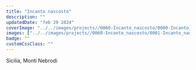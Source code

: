 ```yaml
---
title: "Incanto nascosto"
description: ""
updatedDate: "feb 29 2024"
coverImage: "../../images/projects//0060-Incanto_nascosto/0000-Incanto_nascosto_Funghi_bosco_Sicilia_Monti_Nebrodi_natura_scoperta_micelio_sottobosco_Olympus_OM1_60MM_12_40MM.jpg"
images: ["../../images/projects//0060-Incanto_nascosto/0001-Incanto_nascosto_Funghi_bosco_Sicilia_Monti_Nebrodi_natura_scoperta_micelio_sottobosco_Olympus_OM1_60MM_12_40MM.jpg","../../images/projects//0060-Incanto_nascosto/0002-Incanto_nascosto_Funghi_bosco_Sicilia_Monti_Nebrodi_natura_scoperta_micelio_sottobosco_Olympus_OM1_60MM_12_40MM.jpg","../../images/projects//0060-Incanto_nascosto/0003-Incanto_nascosto_Funghi_bosco_Sicilia_Monti_Nebrodi_natura_scoperta_micelio_sottobosco_Olympus_OM1_60MM_12_40MM.jpg","../../images/projects//0060-Incanto_nascosto/0004-Incanto_nascosto_Funghi_bosco_Sicilia_Monti_Nebrodi_natura_scoperta_micelio_sottobosco_Olympus_OM1_60MM_12_40MM.jpg","../../images/projects//0060-Incanto_nascosto/0005-Incanto_nascosto_Funghi_bosco_Sicilia_Monti_Nebrodi_natura_scoperta_micelio_sottobosco_Olympus_OM1_60MM_12_40MM.jpg","../../images/projects//0060-Incanto_nascosto/0006-Incanto_nascosto_Funghi_bosco_Sicilia_Monti_Nebrodi_natura_scoperta_micelio_sottobosco_Olympus_OM1_60MM_12_40MM.jpg","../../images/projects//0060-Incanto_nascosto/0007-Incanto_nascosto_Funghi_bosco_Sicilia_Monti_Nebrodi_natura_scoperta_micelio_sottobosco_Olympus_OM1_60MM_12_40MM.jpg","../../images/projects//0060-Incanto_nascosto/0008-Incanto_nascosto_Funghi_bosco_Sicilia_Monti_Nebrodi_natura_scoperta_micelio_sottobosco_Olympus_OM1_60MM_12_40MM.jpg","../../images/projects//0060-Incanto_nascosto/0009-Incanto_nascosto_Funghi_bosco_Sicilia_Monti_Nebrodi_natura_scoperta_micelio_sottobosco_Olympus_OM1_60MM_12_40MM.jpg","../../images/projects//0060-Incanto_nascosto/0010-Incanto_nascosto_Funghi_bosco_Sicilia_Monti_Nebrodi_natura_scoperta_micelio_sottobosco_Olympus_OM1_60MM_12_40MM.jpg","../../images/projects//0060-Incanto_nascosto/0011-Incanto_nascosto_Funghi_bosco_Sicilia_Monti_Nebrodi_natura_scoperta_micelio_sottobosco_Olympus_OM1_60MM_12_40MM.jpg","../../images/projects//0060-Incanto_nascosto/0012-Incanto_nascosto_Funghi_bosco_Sicilia_Monti_Nebrodi_natura_scoperta_micelio_sottobosco_Olympus_OM1_60MM_12_40MM.jpg"]
badge: ""
customCssClass: ""
---
```


Sicilia, Monti Nebrodi
